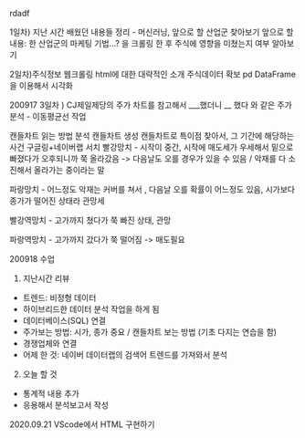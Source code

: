 rdadf


1일차)
지난 시간 배웠던 내용들 정리 - 머신러닝, 
앞으로 할 산업군 찾아보기
앞으로 할 내용: 한 산업군의 마케팅 기법...? 을 크롤링 한 후 주식에 영향을 미쳤는지 여부 알아보기



2일차)주식정보 웹크롤링
html에 대한 대략적인 소개
주식데이터 확보
pd DataFrame을 이용해서 시각화





200917
3일차 ) CJ제일제당의 주가 차트를 참고해서 ___했더니 __ 했다 와 같은 주가 분석 - 이동평균선 작업

캔들차트 읽는 방법 분석 
캔들차트 생성
캔들차트로 특이점 찾아서, 그 기간에 해당하는 사건 구글링+네이버랩 서치
빨강망치 - 시작이 중간, 시작에 매도세가 우세해서 밑으로 빠졌다가 오후되니까 쭉 올라갔음 -> 다음날도 오를 경우가 있을 수 있음 / 악재를 다 소진해서 올라가는 중이라는 말

파랑망치 - 어느정도 악재는 커버를 쳐서 , 다음날 오를 확률이 어느정도 있음, 시가보다 종가가 떨어진 상태라 관망세

빨강역망치 - 고가까지 쳤다가 쭉 빠진 상태, 관망

파랑역망치 - 고가까지 갔다가 쭉 떨어짐 -> 매도필요



200918 수업
1. 지난시간 리뷰
- 트렌드: 비정형 데이터
- 하이브리드한 데이터 분석 작업을 하게 됨
- 데이터베이스(SQL) 연결
- 주가보는 방법: 시가, 종가 중요 / 캔들차트 보는 방법 (기초 다지는 연습을 함)
- 경쟁업체와 연결
- 어제 한 것: 네이버 데이터랩의 검색어 트렌드를 가져와서 분석

2. 오늘 할 것
- 통계적 내용 추가
- 응용해서 분석보고서 작성


2020.09.21
VScode에서 HTML 구현하기 
